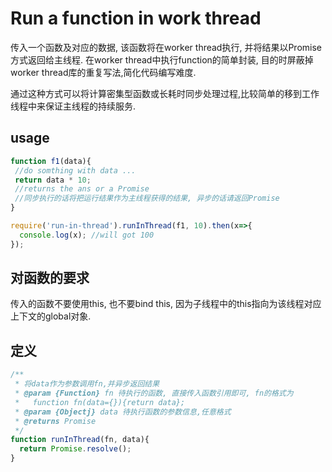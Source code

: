 # Run a function in work thread

传入一个函数及对应的数据, 该函数将在worker thread执行, 并将结果以Promise方式返回给主线程.
在worker thread中执行function的简单封装, 目的时屏蔽掉worker thread库的重复写法,简化代码编写难度.

通过这种方式可以将计算密集型函数或长耗时同步处理过程,比较简单的移到工作线程中来保证主线程的持续服务.

## usage

```javascript
function f1(data){
 //do somthing with data ...
 return data * 10;
 //returns the ans or a Promise
 //同步执行的话将把运行结果作为主线程获得的结果, 异步的话请返回Promise
}

require('run-in-thread').runInThread(f1, 10).then(x=>{
  console.log(x); //will got 100
});
```

## 对函数的要求

传入的函数不要使用this, 也不要bind this, 因为子线程中的this指向为该线程对应上下文的global对象.

## 定义

``` javascript
/**
 * 将data作为参数调用fn,并异步返回结果
 * @param {Function} fn 待执行的函数, 直接传入函数引用即可, fn的格式为
 *   function fn(data={}){return data};
 * @param {Objectj} data 待执行函数的参数信息,任意格式
 * @returns Promise
 */
function runInThread(fn, data){
  return Promise.resolve();
}
```